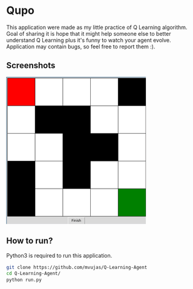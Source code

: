 # Qupo

This application were made as my little practice of Q Learning algorithm.
Goal of sharing it is hope that it might help someone else to better understand Q Learning plus it's funny to watch your agent evolve.
Application may contain bugs, so feel free to report them :).


## Screenshots
![Application](app.png)

## How to run?
Python3 is required to run this application.
```bash
git clone https://github.com/mvujas/Q-Learning-Agent
cd Q-Learning-Agent/
python run.py
```
